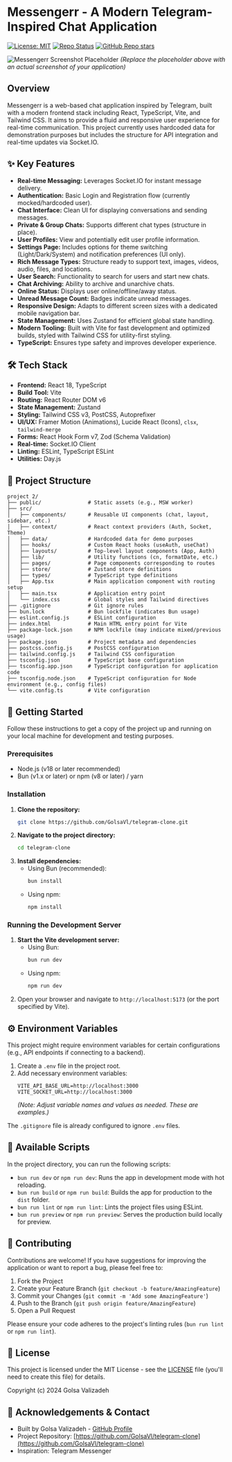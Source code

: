
# Messengerr - A Modern Telegram-Inspired Chat Application

[![License: MIT](https://img.shields.io/badge/License-MIT-yellow.svg)](https://opensource.org/licenses/MIT)
[![Repo Status](https://www.repostatus.org/badges/latest/active.svg)](https://www.repostatus.org/#active)
[![GitHub Repo stars](https://img.shields.io/github/stars/GolsaVl/telegram-clone?style=social)](https://github.com/GolsaVl/telegram-clone)

![Messengerr Screenshot Placeholder](https://via.placeholder.com/800x400.png?text=Messengerr+App+Screenshot)
*(Replace the placeholder above with an actual screenshot of your application)*

## Overview

Messengerr is a web-based chat application inspired by Telegram, built with a modern frontend stack including React, TypeScript, Vite, and Tailwind CSS. It aims to provide a fluid and responsive user experience for real-time communication. This project currently uses hardcoded data for demonstration purposes but includes the structure for API integration and real-time updates via Socket.IO.

## ✨ Key Features

*   **Real-time Messaging:** Leverages Socket.IO for instant message delivery.
*   **Authentication:** Basic Login and Registration flow (currently mocked/hardcoded user).
*   **Chat Interface:** Clean UI for displaying conversations and sending messages.
*   **Private & Group Chats:** Supports different chat types (structure in place).
*   **User Profiles:** View and potentially edit user profile information.
*   **Settings Page:** Includes options for theme switching (Light/Dark/System) and notification preferences (UI only).
*   **Rich Message Types:** Structure ready to support text, images, videos, audio, files, and locations.
*   **User Search:** Functionality to search for users and start new chats.
*   **Chat Archiving:** Ability to archive and unarchive chats.
*   **Online Status:** Displays user online/offline/away status.
*   **Unread Message Count:** Badges indicate unread messages.
*   **Responsive Design:** Adapts to different screen sizes with a dedicated mobile navigation bar.
*   **State Management:** Uses Zustand for efficient global state handling.
*   **Modern Tooling:** Built with Vite for fast development and optimized builds, styled with Tailwind CSS for utility-first styling.
*   **TypeScript:** Ensures type safety and improves developer experience.

## 🛠️ Tech Stack

*   **Frontend:** React 18, TypeScript
*   **Build Tool:** Vite
*   **Routing:** React Router DOM v6
*   **State Management:** Zustand
*   **Styling:** Tailwind CSS v3, PostCSS, Autoprefixer
*   **UI/UX:** Framer Motion (Animations), Lucide React (Icons), `clsx`, `tailwind-merge`
*   **Forms:** React Hook Form v7, Zod (Schema Validation)
*   **Real-time:** Socket.IO Client
*   **Linting:** ESLint, TypeScript ESLint
*   **Utilities:** Day.js

## 📂 Project Structure

```
project 2/
├── public/               # Static assets (e.g., MSW worker)
├── src/
│   ├── components/       # Reusable UI components (chat, layout, sidebar, etc.)
│   ├── context/          # React context providers (Auth, Socket, Theme)
│   ├── data/             # Hardcoded data for demo purposes
│   ├── hooks/            # Custom React hooks (useAuth, useChat)
│   ├── layouts/          # Top-level layout components (App, Auth)
│   ├── lib/              # Utility functions (cn, formatDate, etc.)
│   ├── pages/            # Page components corresponding to routes
│   ├── store/            # Zustand store definitions
│   ├── types/            # TypeScript type definitions
│   ├── App.tsx           # Main application component with routing setup
│   ├── main.tsx          # Application entry point
│   └── index.css         # Global styles and Tailwind directives
├── .gitignore            # Git ignore rules
├── bun.lock              # Bun lockfile (indicates Bun usage)
├── eslint.config.js      # ESLint configuration
├── index.html            # Main HTML entry point for Vite
├── package-lock.json     # NPM lockfile (may indicate mixed/previous usage)
├── package.json          # Project metadata and dependencies
├── postcss.config.js     # PostCSS configuration
├── tailwind.config.js    # Tailwind CSS configuration
├── tsconfig.json         # TypeScript base configuration
├── tsconfig.app.json     # TypeScript configuration for application code
├── tsconfig.node.json    # TypeScript configuration for Node environment (e.g., config files)
└── vite.config.ts        # Vite configuration
```

## 🚀 Getting Started

Follow these instructions to get a copy of the project up and running on your local machine for development and testing purposes.

### Prerequisites

*   Node.js (v18 or later recommended)
*   Bun (v1.x or later) or npm (v8 or later) / yarn

### Installation

1.  **Clone the repository:**
    ```bash
    git clone https://github.com/GolsaVl/telegram-clone.git
    ```
2.  **Navigate to the project directory:**
    ```bash
    cd telegram-clone
    ```
3.  **Install dependencies:**
    *   Using Bun (recommended):
        ```bash
        bun install
        ```
    *   Using npm:
        ```bash
        npm install
        ```

### Running the Development Server

1.  **Start the Vite development server:**
    *   Using Bun:
        ```bash
        bun run dev
        ```
    *   Using npm:
        ```bash
        npm run dev
        ```
2.  Open your browser and navigate to `http://localhost:5173` (or the port specified by Vite).

## ⚙️ Environment Variables

This project might require environment variables for certain configurations (e.g., API endpoints if connecting to a backend).

1.  Create a `.env` file in the project root.
2.  Add necessary environment variables:
    ```env
    VITE_API_BASE_URL=http://localhost:3000
    VITE_SOCKET_URL=http://localhost:3000
    ```
    *(Note: Adjust variable names and values as needed. These are examples.)*

The `.gitignore` file is already configured to ignore `.env` files.

## 📜 Available Scripts

In the project directory, you can run the following scripts:

*   `bun run dev` or `npm run dev`: Runs the app in development mode with hot reloading.
*   `bun run build` or `npm run build`: Builds the app for production to the `dist` folder.
*   `bun run lint` or `npm run lint`: Lints the project files using ESLint.
*   `bun run preview` or `npm run preview`: Serves the production build locally for preview.

## 🤝 Contributing

Contributions are welcome! If you have suggestions for improving the application or want to report a bug, please feel free to:

1.  Fork the Project
2.  Create your Feature Branch (`git checkout -b feature/AmazingFeature`)
3.  Commit your Changes (`git commit -m 'Add some AmazingFeature'`)
4.  Push to the Branch (`git push origin feature/AmazingFeature`)
5.  Open a Pull Request

Please ensure your code adheres to the project's linting rules (`bun run lint` or `npm run lint`).

## 📄 License

This project is licensed under the MIT License - see the [LICENSE](LICENSE) file (you'll need to create this file) for details.

Copyright (c) 2024 Golsa Valizadeh

## 🙏 Acknowledgements & Contact

*   Built by Golsa Valizadeh - [GitHub Profile](https://github.com/GolsaVl)
*   Project Repository: [https://github.com/GolsaVl/telegram-clone](https://github.com/GolsaVl/telegram-clone)
*   Inspiration: Telegram Messenger
